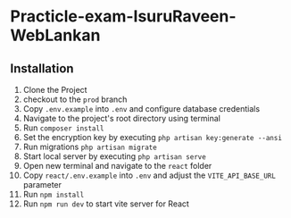 # Practicle-exam-IsuruRaveen-WebLankan

## Installation 

1. Clone the Project
2. checkout to the `prod` branch
3. Copy `.env.example` into `.env` and configure database credentials
4. Navigate to the project's root directory using terminal
5. Run `composer install`
6. Set the encryption key by executing `php artisan key:generate --ansi`
7. Run migrations `php artisan migrate`
8. Start local server by executing `php artisan serve`
9. Open new terminal and navigate to the `react` folder
10. Copy `react/.env.example` into `.env` and adjust the `VITE_API_BASE_URL` parameter
11. Run `npm install`
12. Run `npm run dev` to start vite server for React
